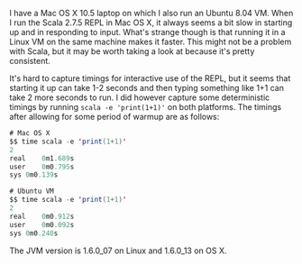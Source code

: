 I have a Mac OS X 10.5 laptop on which I also run an Ubuntu 8.04 VM. When I run the Scala 2.7.5 REPL in Mac OS X, it always seems a bit slow in starting up and in responding to input. What's strange though is that running it in a Linux VM on the same machine makes it faster. This might not be a problem with Scala, but it may be worth taking a look at because it's pretty consistent.

It's hard to capture timings for interactive use of the REPL, but it seems that starting it up can take 1-2 seconds and then typing something like 1+1 can take 2 more seconds to run. I did however capture some deterministic timings by running `scala -e 'print(1+1)'` on both platforms. The timings after allowing for some period of warmup are as follows:
```scala
# Mac OS X
$$ time scala -e 'print(1+1)'
2
real	0m1.689s
user	0m0.795s
sys	0m0.139s

# Ubuntu VM
$$ time scala -e 'print(1+1)'
2
real	0m0.912s
user	0m0.092s
sys	0m0.240s
```

The JVM version is 1.6.0_07 on Linux and 1.6.0_13 on OS X.
